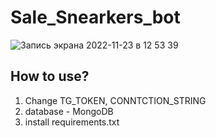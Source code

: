 # Sale_Snearkers_bot

![Запись экрана 2022-11-23 в 12 53 39](https://user-images.githubusercontent.com/114915003/203508159-484225ec-026d-4688-b287-483dc2feca7a.gif)

## How to use?

1. Change TG_TOKEN, CONNTCTION_STRING
2. database - MongoDB
3. install requirements.txt
